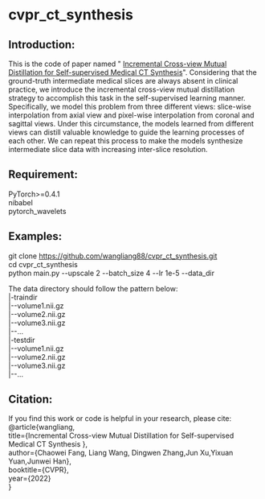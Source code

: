 # cvpr_ct_synthesis
## Introduction:
This is the code of paper named " [Incremental Cross-view Mutual Distillation for Self-supervised Medical CT Synthesis](https://arxiv.org/abs/2112.10325)". Considering that the ground-truth intermediate medical slices are always absent in clinical practice, we introduce the incremental cross-view mutual distillation strategy to accomplish this task in the self-supervised learning manner. Specifically, we model this problem from three different views: slice-wise interpolation from axial view and pixel-wise interpolation from coronal and sagittal views. Under this circumstance, the models learned from different views can distill valuable knowledge to guide the learning processes of each other. We can repeat this process to make the models synthesize intermediate slice data with increasing inter-slice resolution.

## Requirement:
PyTorch>=0.4.1       
nibabel   
pytorch_wavelets   

## Examples:
git clone https://github.com/wangliang88/cvpr_ct_synthesis.git   
cd cvpr_ct_synthesis   
python main.py --upscale 2 --batch_size 4 --lr 1e-5 --data_dir <path of the train data>   

The data directory should follow the pattern below:   
|-traindir   
  |--volume1.nii.gz   
  |--volume2.nii.gz   
  |--volume3.nii.gz   
  |--...   
|-testdir   
  |--volume1.nii.gz   
  |--volume2.nii.gz   
  |--volume3.nii.gz   
  |--...   

## Citation: 
If you find this work or code is helpful in your research, please cite:   
 @article{wangliang,   
 title={Incremental Cross-view Mutual Distillation for Self-supervised Medical CT Synthesis },   
 author={Chaowei Fang, Liang Wang, Dingwen Zhang,Jun Xu,Yixuan Yuan,Junwei Han},   
 booktitle={CVPR},   
 year={2022}   
}
